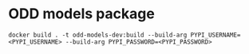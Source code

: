 # ODD models package

```
docker build . -t odd-models-dev:build --build-arg PYPI_USERNAME=<PYPI_USERNAME> --build-arg PYPI_PASSWORD=<PYPI_PASSWORD>
```